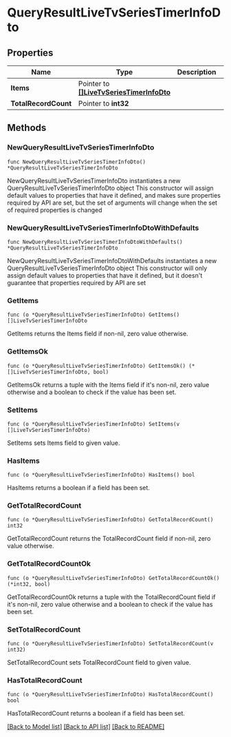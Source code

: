# QueryResultLiveTvSeriesTimerInfoDto

## Properties

Name | Type | Description | Notes
------------ | ------------- | ------------- | -------------
**Items** | Pointer to [**[]LiveTvSeriesTimerInfoDto**](LiveTvSeriesTimerInfoDto.md) |  | [optional] 
**TotalRecordCount** | Pointer to **int32** |  | [optional] 

## Methods

### NewQueryResultLiveTvSeriesTimerInfoDto

`func NewQueryResultLiveTvSeriesTimerInfoDto() *QueryResultLiveTvSeriesTimerInfoDto`

NewQueryResultLiveTvSeriesTimerInfoDto instantiates a new QueryResultLiveTvSeriesTimerInfoDto object
This constructor will assign default values to properties that have it defined,
and makes sure properties required by API are set, but the set of arguments
will change when the set of required properties is changed

### NewQueryResultLiveTvSeriesTimerInfoDtoWithDefaults

`func NewQueryResultLiveTvSeriesTimerInfoDtoWithDefaults() *QueryResultLiveTvSeriesTimerInfoDto`

NewQueryResultLiveTvSeriesTimerInfoDtoWithDefaults instantiates a new QueryResultLiveTvSeriesTimerInfoDto object
This constructor will only assign default values to properties that have it defined,
but it doesn't guarantee that properties required by API are set

### GetItems

`func (o *QueryResultLiveTvSeriesTimerInfoDto) GetItems() []LiveTvSeriesTimerInfoDto`

GetItems returns the Items field if non-nil, zero value otherwise.

### GetItemsOk

`func (o *QueryResultLiveTvSeriesTimerInfoDto) GetItemsOk() (*[]LiveTvSeriesTimerInfoDto, bool)`

GetItemsOk returns a tuple with the Items field if it's non-nil, zero value otherwise
and a boolean to check if the value has been set.

### SetItems

`func (o *QueryResultLiveTvSeriesTimerInfoDto) SetItems(v []LiveTvSeriesTimerInfoDto)`

SetItems sets Items field to given value.

### HasItems

`func (o *QueryResultLiveTvSeriesTimerInfoDto) HasItems() bool`

HasItems returns a boolean if a field has been set.

### GetTotalRecordCount

`func (o *QueryResultLiveTvSeriesTimerInfoDto) GetTotalRecordCount() int32`

GetTotalRecordCount returns the TotalRecordCount field if non-nil, zero value otherwise.

### GetTotalRecordCountOk

`func (o *QueryResultLiveTvSeriesTimerInfoDto) GetTotalRecordCountOk() (*int32, bool)`

GetTotalRecordCountOk returns a tuple with the TotalRecordCount field if it's non-nil, zero value otherwise
and a boolean to check if the value has been set.

### SetTotalRecordCount

`func (o *QueryResultLiveTvSeriesTimerInfoDto) SetTotalRecordCount(v int32)`

SetTotalRecordCount sets TotalRecordCount field to given value.

### HasTotalRecordCount

`func (o *QueryResultLiveTvSeriesTimerInfoDto) HasTotalRecordCount() bool`

HasTotalRecordCount returns a boolean if a field has been set.


[[Back to Model list]](../README.md#documentation-for-models) [[Back to API list]](../README.md#documentation-for-api-endpoints) [[Back to README]](../README.md)



